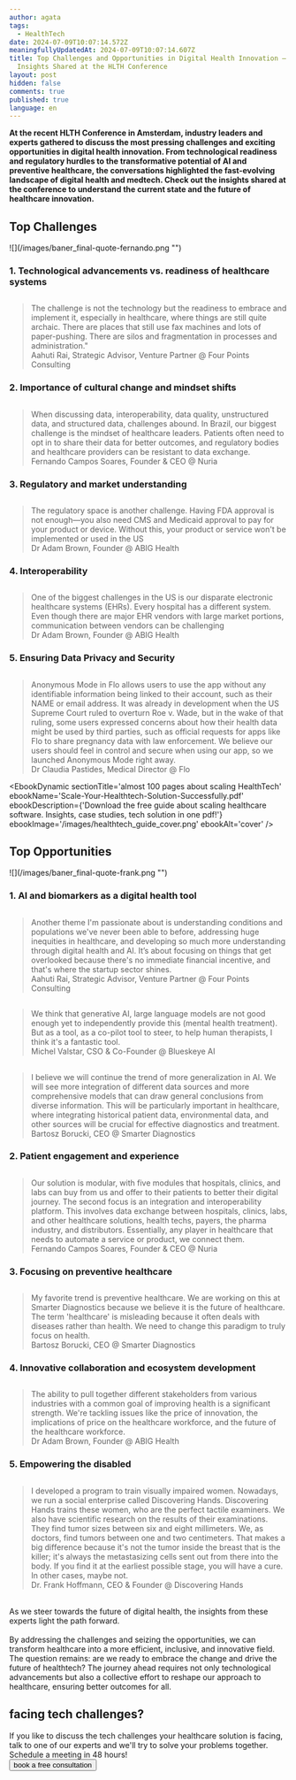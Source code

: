 ```yaml
---
author: agata
tags:
  - HealthTech
date: 2024-07-09T10:07:14.572Z
meaningfullyUpdatedAt: 2024-07-09T10:07:14.607Z
title: Top Challenges and Opportunities in Digital Health Innovation – Experts
  Insights Shared at the HLTH Conference
layout: post
hidden: false
comments: true
published: true
language: en
---
```

**At the recent HLTH Conference in Amsterdam, industry leaders and experts gathered to discuss the most pressing challenges and exciting opportunities in digital health innovation. From technological readiness and regulatory hurdles to the transformative potential of AI and preventive healthcare, the conversations highlighted the fast-evolving landscape of digital health and medtech. Check out the insights shared at the conference to understand the current state and the future of healthcare innovation.**

## **Top Challenges**

<div className="image">![](/images/baner_final-quote-fernando.png "")</div>

### 1. Technological advancements vs. readiness of healthcare systems

<blockquote><h2></h2><div>The challenge is not the technology but the readiness to embrace and implement it, especially in healthcare, where things are still quite archaic. There are places that still use fax machines and lots of paper-pushing. There are silos and fragmentation in processes and administration."</div><footer>Aahuti Rai, Strategic Advisor, Venture Partner @ Four Points Consulting</footer></blockquote>

### 2. Importance of cultural change and mindset shifts

<blockquote><h2></h2><div>When discussing data, interoperability, data quality, unstructured data, and structured data, challenges abound. In Brazil, our biggest challenge is the mindset of healthcare leaders. Patients often need to opt in to share their data for better outcomes, and regulatory bodies and healthcare providers can be resistant to data exchange.</div><footer>Fernando Campos Soares, Founder & CEO @ Nuria</footer></blockquote>

### 3. Regulatory and market understanding

<blockquote><h2></h2><div>The regulatory space is another challenge. Having FDA approval is not enough—you also need CMS and Medicaid approval to pay for your product or device. Without this, your product or service won't be implemented or used in the US</div><footer>Dr Adam Brown, Founder @ ABIG Health</footer></blockquote>

### 4. Interoperability

<blockquote><h2></h2><div>One of the biggest challenges in the US is our disparate electronic healthcare systems (EHRs). Every hospital has a different system. Even though there are major EHR vendors with large market portions, communication between vendors can be challenging</div><footer>Dr Adam Brown, Founder @ ABIG Health</footer></blockquote>

### 5. Ensuring Data Privacy and Security

<blockquote><h2></h2><div>Anonymous Mode in Flo allows users to use the app without any identifiable information being linked to their account, such as their NAME or email address. It was already in development when the US Supreme Court ruled to overturn Roe v. Wade, but in the wake of that ruling, some users expressed concerns about how their health data might be used by third parties, such as official requests for apps like Flo to share pregnancy data with law enforcement. We believe our users should feel in control and secure when using our app, so we launched Anonymous Mode right away.</div><footer> Dr Claudia Pastides, Medical Director @ Flo</footer></blockquote>

<EbookDynamic sectionTitle='almost 100 pages about scaling HealthTech' ebookName='Scale-Your-Healthtech-Solution-Successfully.pdf' ebookDescription={'Download the free guide about scaling healthcare software. Insights, case studies, tech solution in one pdf!'} ebookImage='/images/healthtech_guide_cover.png' ebookAlt='cover' />

## Top Opportunities

<div className="image">![](/images/baner_final-quote-frank.png "")</div>

### 1. AI and biomarkers as a digital health tool

<blockquote><h2></h2><div>Another theme I'm passionate about is understanding conditions and populations we've never been able to before, addressing huge inequities in healthcare, and developing so much more understanding through digital health and AI. It’s about focusing on things that get overlooked because there's no immediate financial incentive, and that's where the startup sector shines.</div><footer>Aahuti Rai, Strategic Advisor, Venture Partner @ Four Points Consulting</footer></blockquote>

<blockquote><h2></h2><div>We think that generative AI, large language models are not good enough yet to independently provide this (mental health treatment). But as a tool, as a co-pilot tool to steer, to help human therapists, I think it's a fantastic tool.</div><footer>Michel Valstar, CSO & Co-Founder @ Blueskeye AI</footer></blockquote>

<blockquote><h2></h2><div>I believe we will continue the trend of more generalization in AI. We will see more integration of different data sources and more comprehensive models that can draw general conclusions from diverse information. This will be particularly important in healthcare, where integrating historical patient data, environmental data, and other sources will be crucial for effective diagnostics and treatment.</div><footer>Bartosz Borucki, CEO @ Smarter Diagnostics</footer></blockquote>

### 2. Patient engagement and experience

<blockquote><h2></h2><div>Our solution is modular, with five modules that hospitals, clinics, and labs can buy from us and offer to their patients to better their digital journey. The second focus is an integration and interoperability platform. This involves data exchange between hospitals, clinics, labs, and other healthcare solutions, health techs, payers, the pharma industry, and distributors. Essentially, any player in healthcare that needs to automate a service or product, we connect them.</div><footer>Fernando Campos Soares, Founder & CEO @ Nuria</footer></blockquote>

### 3. Focusing on preventive healthcare

<blockquote><h2></h2><div>My favorite trend is preventive healthcare. We are working on this at Smarter Diagnostics because we believe it is the future of healthcare. The term 'healthcare' is misleading because it often deals with diseases rather than health. We need to change this paradigm to truly focus on health.</div><footer>Bartosz Borucki, CEO @ Smarter Diagnostics</footer></blockquote>

### 4. Innovative collaboration and ecosystem development

<blockquote><h2></h2><div>The ability to pull together different stakeholders from various industries with a common goal of improving health is a significant strength. We're tackling issues like the price of innovation, the implications of price on the healthcare workforce, and the future of the healthcare workforce.</div><footer>Dr Adam Brown, Founder @ ABIG Health</footer></blockquote>

### 5. Empowering the disabled

<blockquote><h2></h2><div>I developed a program to train visually impaired women. Nowadays, we run a social enterprise called Discovering Hands. Discovering Hands trains these women, who are the perfect tactile examiners. We also have scientific research on the results of their examinations. They find tumor sizes between six and eight millimeters. We, as doctors, find tumors between one and two centimeters. That makes a big difference because it's not the tumor inside the breast that is the killer; it's always the metastasizing cells sent out from there into the body. If you find it at the earliest possible stage, you will have a cure. In other cases, maybe not.</div><footer>Dr. Frank Hoffmann, CEO & Founder @ Discovering Hands</footer></blockquote>

\
As we steer towards the future of digital health, the insights from these experts light the path forward. \
\
By addressing the challenges and seizing the opportunities, we can transform healthcare into a more efficient, inclusive, and innovative field. The question remains: are we ready to embrace the change and drive the future of healthtech? The journey ahead requires not only technological advancements but also a collective effort to reshape our approach to healthcare, ensuring better outcomes for all.

<div class='block-button'><h2>facing tech challenges?</h2><div>If you like to discuss the tech challenges your healthcare solution is facing, talk to one of our experts and we'll try to solve your problems together. Schedule a meeting in 48 hours!</div><a href="/our-areas/healthcare-software-development/"><button>book a free consultation</button></a></div>